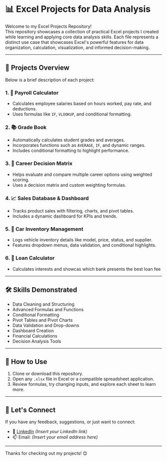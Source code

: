 # 📊 Excel Projects for Data Analysis

Welcome to my Excel Projects Repository!  
This repository showcases a collection of practical Excel projects I created while learning and applying core data analysis skills. Each file represents a distinct use case that showcases Excel's powerful features for data organization, calculation, visualization, and informed decision-making.

---

## 🚀 Projects Overview

Below is a brief description of each project:

### 1. 🧾 Payroll Calculator
- Calculates employee salaries based on hours worked, pay rate, and deductions.
- Uses formulas like `IF`, `VLOOKUP`, and conditional formatting.

### 2. 📚 Grade Book
- Automatically calculates student grades and averages.
- Incorporates functions such as `AVERAGE`, `IF`, and dynamic ranges.
- Includes conditional formatting to highlight performance.

### 3. 🧭 Career Decision Matrix
- Helps evaluate and compare multiple career options using weighted scoring.
- Uses a decision matrix and custom weighting formulas.

### 4. 📈 Sales Database & Dashboard
- Tracks product sales with filtering, charts, and pivot tables.
- Includes a dynamic dashboard for KPIs and trends.

### 5. 🚗 Car Inventory Management
- Logs vehicle inventory details like model, price, status, and supplier.
- Features dropdown menus, data validation, and conditional highlights.

### 6. 🧮 Loan Calculator
- Calculates interests and showcas which bank presents the best loan fee

---

## 🛠️ Skills Demonstrated

- Data Cleaning and Structuring
- Advanced Formulas and Functions
- Conditional Formatting
- Pivot Tables and Pivot Charts
- Data Validation and Drop-downs
- Dashboard Creation
- Financial Calculations
- Decision Analysis Tools

---

## 📁 How to Use

1. Clone or download this repository.
2. Open any `.xlsx` file in Excel or a compatible spreadsheet application.
3. Review formulas, try changing inputs, and explore each sheet to learn more.

---

## 🤝 Let's Connect

If you have any feedback, suggestions, or just want to connect:
- 💼 [LinkedIn](https://www.linkedin.com/) *(Insert your LinkedIn link)*
- 📫 Email: *(Insert your email address here)*

---

Thanks for checking out my projects! 😊
